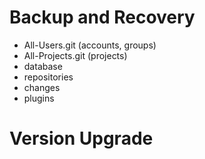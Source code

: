 # Backup and Recovery

* All-Users.git (accounts, groups)
* All-Projects.git (projects)
* database
* repositories
* changes
* plugins

# Version Upgrade
